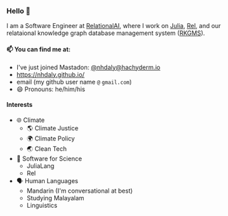 ### Hello 👋

I am a Software Engineer at [RelationalAI](http://relational.ai), where I work on [Julia](julialang.org), [Rel](https://docs.relational.ai/rel/), and our relataional knowledge graph database management system ([RKGMS](https://docs.relational.ai/rkgms)).

#### 📫 You can find me at:
- I've just joined Mastadon: <a rel="me" href="https://hachyderm.io/@nhdaly">@nhdaly@hachyderm.io</a>
- https://nhdaly.github.io/
- email (my github user name `@` `gmail.com`)
- 😄 Pronouns: he/him/his

#### Interests
- 🌐 Climate
    - 🌎 Climate Justice
    - 🌍 Climate Policy
    - 🌏 Clean Tech
- 🧪 Software for Science
    - JuliaLang
    - Rel
- 🗣 Human Languages
    - Mandarin (I'm conversational at best)
    - Studying Malayalam
    - Linguistics


<!--
**NHDaly/NHDaly** is a ✨ _special_ ✨ repository because its `README.md` (this file) appears on your GitHub profile.

Here are some ideas to get you started:

- 🔭 I’m currently working on ...
- 🌱 I’m currently learning ...
- 👯 I’m looking to collaborate on ...
- 🤔 I’m looking for help with ...
- 💬 Ask me about ...
- 📫 How to reach me: ...
- 😄 Pronouns: ...
- ⚡ Fun fact: ...
-->
